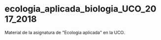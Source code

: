 # ecologia_aplicada_biologia_UCO_2017_2018
Material de la asignatura de "Ecologia aplicada" en la UCO. 
